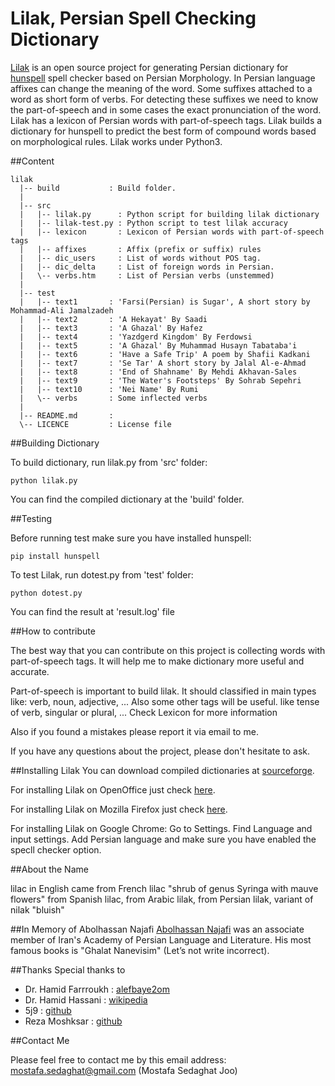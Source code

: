 # Lilak, Persian Spell Checking Dictionary

[Lilak](https://github.com/m-o-s-t-a-f-a/lilak) is an open source project for generating Persian dictionary for [hunspell](https://github.com/hunspell/hunspell) spell checker based on Persian Morphology. 
In Persian language affixes can change the meaning of the word. Some suffixes attached to a word as short form of verbs. For detecting these suffixes we need to know the part-of-speech and in some cases the exact pronunciation of the word.
Lilak has a lexicon of Persian words with part-of-speech tags. Lilak builds a dictionary for hunspell to predict the best form of compound words based on morphological rules.
Lilak works under Python3.

##Content 
```
lilak
  |-- build           : Build folder. 
  |
  |-- src
  |   |-- lilak.py      : Python script for building lilak dictionary
  |   |-- lilak-test.py : Python script to test lilak accuracy 
  |   |-- lexicon       : Lexicon of Persian words with part-of-speech tags
  |   |-- affixes       : Affix (prefix or suffix) rules
  |   |-- dic_users     : List of words without POS tag.
  |   |-- dic_delta     : List of foreign words in Persian.
  |   \-- verbs.htm     : List of Persian verbs (unstemmed)
  |
  |-- test
  |   |-- text1       : 'Farsi(Persian) is Sugar', A short story by Mohammad-Ali Jamalzadeh
  |   |-- text2       : 'A Hekayat' By Saadi 
  |   |-- text3       : 'A Ghazal' By Hafez 
  |   |-- text4       : 'Yazdgerd Kingdom' By Ferdowsi
  |   |-- text5       : 'A Ghazal' By Muhammad Husayn Tabataba'i 
  |   |-- text6       : 'Have a Safe Trip' A poem by Shafii Kadkani
  |   |-- text7       : 'Se Tar' A short story by Jalal Al-e-Ahmad
  |   |-- text8       : 'End of Shahname' By Mehdi Akhavan-Sales
  |   |-- text9       : 'The Water's Footsteps' By Sohrab Sepehri
  |   |-- text10      : 'Nei Name' By Rumi
  |   \-- verbs       : Some inflected verbs
  |
  |-- README.md       : 
  \-- LICENCE         : License file
```

##Building Dictionary

To build dictionary, run lilak.py from 'src' folder:
```
python lilak.py
```
You can find the compiled dictionary at the 'build' folder.

##Testing

Before running test make sure you have installed hunspell:
```
pip install hunspell
```
To test Lilak, run dotest.py from 'test' folder:
```
python dotest.py
```
You can find the result at 'result.log' file

##How to contribute

The best way that you can contribute on this project is collecting words with 
part-of-speech tags. It will help me to make dictionary more useful and accurate.

Part-of-speech is important to build lilak.
It should classified in main types like: verb, noun, adjective, ...
Also some other tags will be useful. like tense of verb, singular or plural, ...
Check Lexicon for more information

Also if you found a mistakes please report it via email to me.

If you have any questions about the project, please don't hesitate to ask.

##Installing Lilak
You can download compiled dictionaries at [sourceforge](http://sourceforge.net/projects/lilak/).

For installing Lilak on OpenOffice just check [here](http://extensions.openoffice.org/en/project/persian-dictionary-apache-openoffice/).

For installing Lilak on Mozilla Firefox just check [here](https://addons.mozilla.org/en-US/firefox/addon/lilak-persian-dictionary/).

For installing Lilak on Google Chrome: Go to Settings. Find Language and input settings. Add Persian language and make sure you have enabled the specll checker option.


##About the Name

lilac in English came from French lilac "shrub of genus Syringa with mauve flowers" 
from Spanish lilac, from Arabic lilak, from Persian lilak, variant of nilak "bluish"

##In Memory of Abolhassan Najafi
[Abolhassan Najafi](https://en.wikipedia.org/wiki/Abolhassan_Najafi) was an associate member of Iran's Academy of Persian Language and Literature. His most famous books is "Ghalat Nanevisim" (Let’s not write incorrect). 


##Thanks
Special thanks to 
* Dr. Hamid Farrroukh : [alefbaye2om](http://alefbaye2om.org/) 
* Dr. Hamid Hassani : [wikipedia](https://en.wikipedia.org/wiki/Hamid_Hassani)
* 5j9 : [github](https://github.com/5j9)
* Reza Moshksar : [github](https://github.com/reza1615)

##Contact Me

Please feel free to contact me by this email address:
mostafa.sedaghat@gmail.com (Mostafa Sedaghat Joo)
